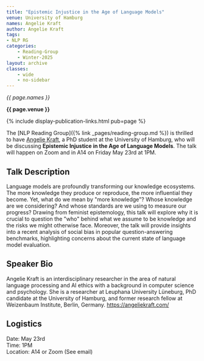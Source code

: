 ```yaml
---
title: "Epistemic Injustice in the Age of Language Models"
venue: University of Hamburg
names: Angelie Kraft
author: Angelie Kraft
tags:
- NLP RG
categories:
    - Reading-Group
    - Winter-2025
layout: archive
classes:
    - wide
    - no-sidebar
---
```


*{{ page.names }}*

**{{ page.venue }}**

{% include display-publication-links.html pub=page %}

The [NLP Reading Group]({% link _pages/reading-group.md %}) is thrilled to have [Angelie Kraft](https://angeliekraft.com/), a PhD student at the University of Hamburg, who will be discussing **Epistemic Injustice in the Age of Language Models**. The talk will happen on Zoom and in A14 on Friday May 23rd at 1PM.

## Talk Description

Language models are profoundly transforming our knowledge ecosystems. The more knowledge they produce or reproduce, the more influential they become. Yet, what do we mean by "more knowledge"? Whose knowledge are we considering? And whose standards are we using to measure our progress? Drawing from feminist epistemology, this talk will explore why it is crucial to question the "who" behind what we assume to be knowledge and the risks we might otherwise face. Moreover, the talk will provide insights into a recent analysis of social bias in popular question-answering benchmarks, highlighting concerns about the current state of language model evaluation.

## Speaker Bio

Angelie Kraft is an interdisciplinary researcher in the area of natural language processing and AI ethics with a background in computer science and psychology. She is a researcher at Leuphana University Lüneburg, PhD candidate at the University of Hamburg, and former research fellow at Weizenbaum Institute, Berlin, Germany. https://angeliekraft.com/ 

## Logistics

Date: May 23rd<br>
Time: 1PM <br>
Location: A14 or Zoom (See email)
